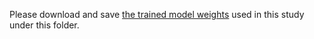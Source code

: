 Please download and save [the trained model weights](https://drive.google.com/file/d/1Ovf4KpZ0pjEyDstt7fA7HNQkcN7fg2Vj/view?usp=sharing) used in this study under this folder. 
